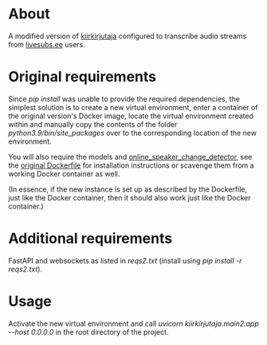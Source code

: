 # About

A modified version of [kiirkirjutaja](https://github.com/alumae/kiirkirjutaja) configured to transcribe audio streams
from [livesubs.ee](livesubs.ee) users.

# Original requirements

Since _pip install_ was unable to provide the required dependencies, the simplest solution is to create a new virtual
environment, enter a container of the original version's Docker image, locate the virtual environment created within and
manually copy the contents of the folder _python3.9/bin/site_packages_ over to the corresponding location of the new
environment.

You will also require the models and [online_speaker_change_detector](https://github.com/alumae/online_speaker_change_detector),
see the [original Dockerfile](https://github.com/alumae/kiirkirjutaja/blob/main/docker/Dockerfile) for installation
instructions or scavenge them from a working Docker container as well.

(In essence, if the new instance is set up as described by the Dockerfile, just like the Docker container, then it
should also work just like the Docker container.)

# Additional requirements

FastAPI and websockets as listed in _reqs2.txt_ (install using _pip install -r reqs2.txt_).

# Usage

Activate the new virtual environment and call _uvicorn kiirkirjutaja.main2:app --host 0.0.0.0_ in the root directory
of the project.